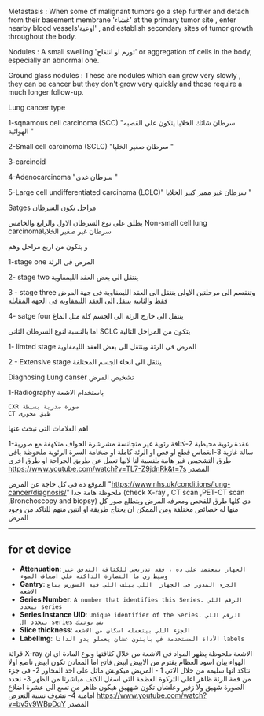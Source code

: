 Metastasis           : When some of malignant tumors go a step further and detach from their basement membrane 'غشاء' at the primary tumor site , enter nearby blood vessels'اوعية' , and establish secondary sites of tumor growth throughout the body.

Nodules              : A small swelling 'تورم او انتفاخ' or aggregation of cells in the body, especially an abnormal one.

Ground glass nodules : These are nodules which can grow very slowly , they can be cancer but they don't grow very quickly and those require a much longer follow-up.


Lung cancer type 

1-sqnamous cell carcinoma (SCC) "سرطان شائك الخلايا يتكون على القصبه الهوائية "

2-Small cell carcinoma (SCLC) "سرطان صغير الخليا "

3-carcinoid 

4-Adenocarcinoma "سرطان غدى "

5-Large cell undifferentiated carcinoma (LCLC)" سرطان غير مميز كبير الخلايا "

Satges مراحل تكون السرطان 

يطلق على نوع السرطان الاول والرابع والخامس 
  Non-small cell lung carcinomaسرطان غير صغير الخلايا  
 
 
 و يتكون من اربع مراحل وهم 

1-stage one المرض فى الرئة 

2- stage two ينتقل الى بعض العقد الليمفاوية 

3 - stage three وتنقسم الى مرحلتين الاولى ينتقل الى العقد الليمفاوية فى جهة المرض فقط والثانية ينتقل الى العقد الليمفاوية فى الجهة المقابلة 

4- satge four ينتقل الى خارج الرئة الى الجسم كلة مثل الماغ 
 

اما بالنسبة لنوع السرطان الثانى SCLC يتكون من المراحل التالية 
 
 1- limted stage المرض فى الرئة وينتقل الى بعض العقد الليمفاوية 
 
 2 - Extensive stage ينتقل الى انحاء الجسم المختلفة 
 
 
 Diagnosing Lung canser تشخيص المرض 
 
 1-Radiography باستخدام الاشعة 
 
    CXR صورة صدرية بسيطة 
    CT طبق محورى 


اهم العلامات
التى نبحث عنها


1-عقدة رئوية محيطية 
2-كثافة رئوية غير متجانسة مشرشرة الحواف متكهفة مع صورية سالة غازية 
3-انغماس قطع او فص او الرئة كاملة او ضخامة السرة الرئوية 
ملحوظة باقى طرق التشخيص غير هامة بلنسبة لنا لانها تعمل عن طريق الجراحة او طرق اخرى 
 https://www.youtube.com/watch?v=TL7-Z9jdnRk&t=7s المصدر
 
 الموقع دة فى كل حاجة عن المرض "https://www.nhs.uk/conditions/lung-cancer/diagnosis/"
 ملحوظة هامة جدا 
 (check X-ray , CT scan ,PET-CT scan ,Bronchoscopy and biopsy) دى كلها طرق للفحص ومعرفه المرض وبتطلع صور كل منها له خصائص مختلفة ومن الممكن ان يحتاج طريقة او اتنين منهم للتاكد من وجود المرض 
 
 
 ----------------------------------------------
 for ct device
 ----------------------------------------------
 * **Attenuation**: ```الجهاز بيعتمد علي ده ، فقد تدريجي للكثافة التدفق عبر وسيط زي ما النضارة الداكنه علي اضعاف الضوء```
 * **Gantry**: ```الجزء المدور في الجهاز  اللي بيلف اللي فيه السورس بتاع الاشعه```
 * **Series Number**: ```A number that identifies this Series. الرقم اللي بيحدد series```
 * **Series Instance UID**: ```Unique identifier of the Series. الرقم اللي بيحدد ال series بس يونيك```
 * **Slice thickness**: ```الجزء اللي بيتعمله اسكان من الاشعه```
 * **LabelImg**: ```الأداة المستخدمة في بايثون عشان يعملو يدو الداتا labels```
 
 قرائة X-ray الاشعة 
 ملحوظة يظهر المواد فى الاشعة من خلال كثافتها ونوع المادة اى ان الهواء يبان اسود العظام يقترم من الابيض ابيض فاتح اما المعادن تكون ابيض ناصع 
 اولا نتاكد انها سليمه من خلال الاتي 
 1 - المريض ميكونش مائل على احد المحاور 
 2- فى جزء من قمة الرئة ظاهر اعلى التركوة العظمة التى اسفل الكتف مباشرتا من الظهر 
 3- نحدد الصورة شهيق ولا زفير وعلشان تكون شههيق هيكون ظاهر من تسع الى عشرة اضلاع امامية 
 4- نشوف نسبة التعرض 
 https://www.youtube.com/watch?v=bv5v9WBpDqY المصدر  
